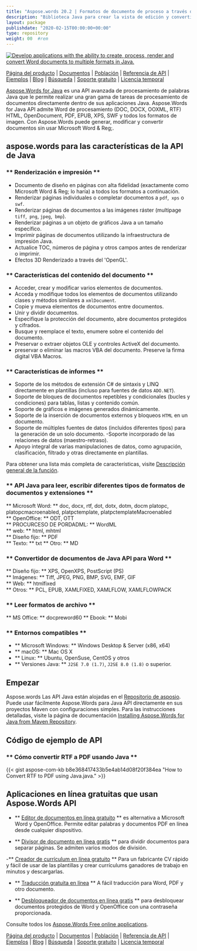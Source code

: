 ```yaml
---
title: "Aspose.words 20.2 | Formatos de documento de proceso a través de Java API" 
description: "Biblioteca Java para crear la vista de edición y convertir los documentos de Word y OpenOffice. Funcione programáticamente con texto de documento, imágenes, formularios, tablas, XML, OLE y más." 
layout: package
publishdate: "2020-02-15T00:00:00+00:00"
type: repository
weight: 00	#rem
---
```

[![Develop applications with the ability to create, process, render and convert Word documents to multiple formats in Java.](../aspose_words-for-java-banner.png)](./)

[Página del producto](https://products.aspose.com/words/java) | [Documentos](https://docs.aspose.com/words/java/) | [Población](https://products.aspose.app/words/family) | [Referencia de API](https://apireference.aspose.com/words/java) | [Ejemplos](https://github.com/aspose-words/Aspose.Words-for-Java/tree/master/Ejemplos) | [Blog](https://blog.aspose.com/category/words/) | [Búsqueda](https://search.aspose.com/) | [Soporte gratuito](https://forum.aspose.com/c/words) | [Licencia temporal](https://purchase.aspose.com/temporary-license)

[Aspose.Words for Java](https://products.aspose.com/words/java) es una API avanzada de procesamiento de palabras Java que le permite realizar una gran gama de tareas de procesamiento de documentos directamente dentro de sus aplicaciones Java. Aspose.Words for Java API admite Word de procesamiento (DOC, DOCX, OOXML, RTF) HTML, OpenDocument, PDF, EPUB, XPS, SWF y todos los formatos de imagen. Con Aspose.Words puede generar, modificar y convertir documentos sin usar Microsoft Word & Reg;.

## aspose.words para las características de la API de Java

### ** Renderización e impresión **
- Documento de diseño en páginas con alta fidelidad (exactamente como Microsoft Word & Reg; lo haría) a todos los formatos a continuación.
- Renderizar páginas individuales o completar documentos a `pdf`,` xps` o `swf`.
- Renderizar páginas de documentos a las imágenes ráster (multipage `tiff`,` png`, `jpeg`,` bmp`).
- Renderizar páginas a un objeto de gráficos Java a un tamaño específico.
- Imprimir páginas de documentos utilizando la infraestructura de impresión Java.
- Actualice TOC, números de página y otros campos antes de renderizar o imprimir.
- Efectos 3D Renderizado a través del 'OpenGL'.

### ** Características del contenido del documento **
- Acceder, crear y modificar varios elementos de documentos.
- Acceda y modifique todos los elementos de documentos utilizando clases y métodos similares a `xmlDocument`.
- Copie y mueva elementos de documentos entre documentos.
- Unir y dividir documentos.
- Especifique la protección del documento, abre documentos protegidos y cifrados.
- Busque y reemplace el texto, enumere sobre el contenido del documento.
- Preservar o extraer objetos OLE y controles ActiveX del documento.
- preservar o eliminar las macros VBA del documento. Preserve la firma digital VBA Macros.

### ** Características de informes **
- Soporte de los métodos de extensión C# de sintaxis y LINQ directamente en plantillas (incluso para fuentes de datos `ADO.NET`).
- Soporte de bloques de documentos repetibles y condicionales (bucles y condiciones) para tablas, listas y contenido común.
- Soporte de gráficos e imágenes generados dinámicamente.
- Soporte de la inserción de documentos externos y bloqueos `HTML` en un documento.
- Soporte de múltiples fuentes de datos (incluidos diferentes tipos) para la generación de un solo documento.
-Soporte incorporado de las relaciones de datos (maestro-retraso).
- Apoyo integral de varias manipulaciones de datos, como agrupación, clasificación, filtrado y otras directamente en plantillas.

Para obtener una lista más completa de características, visite [Descripción general de la función](https://docs.aspose.com/words/java/feature-overview/).

### ** API Java para leer, escribir diferentes tipos de formatos de documentos y extensiones **
** Microsoft Word: ** doc, docx, rtf, dot, dotx, dotm, docm platopc, platopcmacroenabled, platpctemplate, platpctemplateMacroenabled \
** OpenOffice: ** ODT, OTT \
** PROCURCESO DE PORDADML: ** WordML \
** web: ** html, mhtml \
** Diseño fijo: ** PDF \
** Texto: ** txt
** Otro: ** MD

### ** Convertidor de documentos de Java API para Word **
** Diseño fijo: ** XPS, OpenXPS, PostScript (PS) \
** Imágenes: ** Tiff, JPEG, PNG, BMP, SVG, EMF, GIF \
** Web: ** htmlfixed \
** Otros: ** PCL, EPUB, XAMLFIXED, XAMLFLOW, XAMLFLOWPACK

### ** Leer formatos de archivo **
** MS Office: ** docpreword60
** Ebook: ** Mobi

### ** Entornos compatibles **
- ** Microsoft Windows: ** Windows Desktop & Server (x86, x64)
- ** macOS: ** Mac OS X
- ** Linux: ** Ubuntu, OpenSuse, CentOS y otros
- ** Versiones Java: ** `J2SE 7.0 (1.7)`, `J2SE 8.0 (1.8)` o superior.

## Empezar

Aspose.words Las API Java están alojadas en el [Repositorio de asposio](https://repository.aspose.com/words/). Puede usar fácilmente Aspose.Words para Java API directamente en sus proyectos Maven con configuraciones simples. Para las instrucciones detalladas, visite la página de documentación [Installing Aspose.Words for Java from Maven Repository](https://docs.aspose.com/words/java/installation/).

## Código de ejemplo de API

### ** Cómo convertir RTF a PDF usando Java **
{{< gist  aspose-com-kb b8e368417433b5e4ab14d08f20f384ea "How to Convert RTF to PDF using Java.java." >}}

## Aplicaciones en línea gratuitas que usan Aspose.Words API

- ** [Editor de documentos en línea gratuito](https://products.aspose.app/words/editor) ** es alternativa a Microsoft Word y OpenOffice. Permite editar palabras y documentos PDF en línea desde cualquier dispositivo.

- ** [Divisor de documento en línea gratis](https://products.aspose.app/words/splitter) ** para dividir documentos para separar páginas. Se admiten varios modos de división.

-** [Creador de currículum en línea gratuito](https://products.aspose.app/words/resume) ** Para un fabricante CV rápido y fácil de usar de las plantillas y crear currículums ganadores de trabajo en minutos y descargarlas.

- ** [Traducción gratuita en línea](https://products.aspose.app/words/translator) ** A fácil traducción para Word, PDF y otro documento.

- ** [Desbloqueador de documentos en línea gratis](https://products.aspose.app/words/unlock) ** para desbloquear documentos protegidos de Word y OpenOffice con una contraseña proporcionada.

Consulte todos los [Aspose.Words Free online applications](https://products.aspose.app/words/family).

[Página del producto](https://products.aspose.com/words/java) | [Documentos](https://docs.aspose.com/words/java/) | [Población](https://products.aspose.app/words/family) | [Referencia de API](https://apireference.aspose.com/words/java) | [Ejemplos](https://github.com/aspose-words/Aspose.Words-for-Java/tree/master/Ejemplos) | [Blog](https://blog.aspose.com/category/words/) | [Búsqueda](https://search.aspose.com/) | [Soporte gratuito](https://forum.aspose.com/c/words) | [Licencia temporal](https://purchase.aspose.com/temporary-license)

